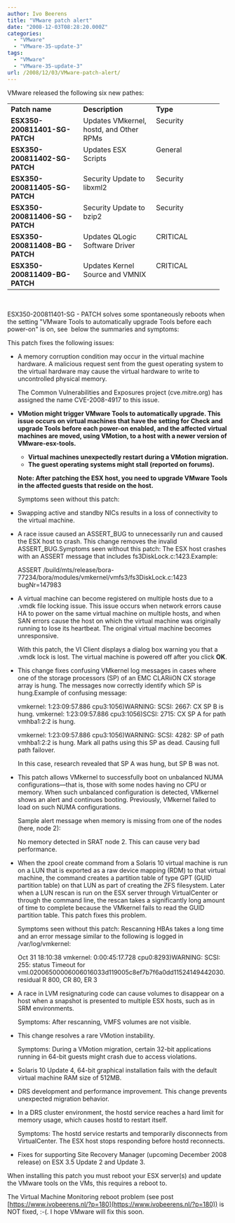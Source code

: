 ```yaml
---
author: Ivo Beerens
title: "VMware patch alert"
date: "2008-12-03T08:28:20.000Z"
categories: 
  - "VMware"
  - "VMware-35-update-3"
tags: 
  - "VMware"
  - "VMware-35-update-3"
url: /2008/12/03/VMware-patch-alert/
---
```


VMware released the following six new pathes:

<table border="0" cellspacing="0" cellpadding="2" width="400"><tbody><tr><td width="149" valign="top"><strong>Patch name</strong></td><td width="142" valign="top"><strong>Description</strong></td><td width="107" valign="top"><strong>Type</strong></td></tr><tr><td width="149" valign="top"><strong><span>ESX350-200811401-SG</span<span>- PATCH</span></strong></td><td width="142" valign="top"><span>Updates VMkernel, hostd, and Other RPMs</span></td><td width="107" valign="top">Security</td></tr><tr><td width="149" valign="top"><strong><span>ESX350-200811402-SG</span<span>- PATCH</span></strong></td><td width="142" valign="top"><span>Updates ESX Scripts</span></td><td width="107" valign="top">General</td></tr><tr><td width="149" valign="top"><strong><span>ESX350-200811405-SG</span<span>- PATCH</span></strong></td><td width="142" valign="top">Security Update to libxml2</td><td width="107" valign="top">Security</td></tr><tr><td width="149" valign="top"><strong>ESX350-200811406-SG - PATCH</strong></td><td width="142" valign="top">Security Update to bzip2</td><td width="107" valign="top">Security</td></tr><tr><td width="149" valign="top"><strong>ESX350-200811408-BG - PATCH</strong></td><td width="150" valign="top">Updates QLogic Software Driver</td><td width="137" valign="top">CRITICAL</td></tr><tr><td width="149" valign="top"><strong><span>ESX350-200811409-BG</span<span>- PATCH</span></strong></td><td width="150" valign="top">Updates Kernel Source and VMNIX</td><td width="137" valign="top">CRITICAL</td></tr></tbody></table>

 

ESX350-200811401-SG - PATCH solves some spontaneously reboots when the setting "VMware Tools to automatically upgrade Tools before each power-on" is on, see  below the summaries and symptoms:

This patch fixes the following issues:
- A memory corruption condition may occur in the virtual machine hardware. A malicious request sent from the guest operating system to the virtual hardware may cause the virtual hardware to write to uncontrolled physical memory.
    
    The Common Vulnerabilities and Exposures project (cve.mitre.org) has assigned the name CVE-2008-4917 to this issue.
- **VMotion might trigger VMware Tools to automatically upgrade. This issue occurs on virtual machines that have the setting for Check and upgrade Tools before each power-on enabled, and the affected virtual machines are moved, using VMotion, to a host with a newer version of VMware-esx-tools.**
    
    - **Virtual machines unexpectedly restart during a VMotion migration.**
    - **The guest operating systems might stall (reported on forums).**
    
    **Note: After patching the ESX host, you need to upgrade VMware Tools in the affected guests that reside on the host.**
    
    Symptoms seen without this patch:
- Swapping active and standby NICs results in a loss of connectivity to the virtual machine. 
- A race issue caused an ASSERT\_BUG to unnecessarily run and caused the ESX host to crash. This change removes the invalid ASSERT\_BUG.Symptoms seen without this patch: The ESX host crashes with an ASSERT message that includes fs3DiskLock.c:1423.Example:
    
    ASSERT /build/mts/release/bora-77234/bora/modules/vmkernel/vmfs3/fs3DiskLock.c:1423 bugNr=147983
    
     
- A virtual machine can become registered on multiple hosts due to a .vmdk file locking issue. This issue occurs when network errors cause HA to power on the same virtual machine on multiple hosts, and when SAN errors cause the host on which the virtual machine was originally running to lose its heartbeat. The original virtual machine becomes unresponsive.
    
    With this patch, the VI Client displays a dialog box warning you that a .vmdk lock is lost. The virtual machine is powered off after you click **OK**.
- This change fixes confusing VMkernel log messages in cases where one of the storage processors (SP) of an EMC CLARiiON CX storage array is hung. The messages now correctly identify which SP is hung.Example of confusing message:
    
    vmkernel: 1:23:09:57.886 cpu3:1056)WARNING: SCSI: 2667: CX SP B is hung. vmkernel: 1:23:09:57.886 cpu3:1056)SCSI: 2715: CX SP A for path vmhba1:2:2 is hung.
    
    vmkernel: 1:23:09:57.886 cpu3:1056)WARNING: SCSI: 4282: SP of path vmhba1:2:2 is hung. Mark all paths using this SP as dead. Causing full path failover.
    
    In this case, research revealed that SP A was hung, but SP B was not.
- This patch allows VMkernel to successfully boot on unbalanced NUMA configurations—that is, those with some nodes having no CPU or memory. When such unbalanced configuration is detected, VMkernel shows an alert and continues booting. Previously, VMkernel failed to load on such NUMA configurations.
    
    Sample alert message when memory is missing from one of the nodes (here, node 2):
    
    No memory detected in SRAT node 2. This can cause very bad performance.
- When the zpool create command from a Solaris 10 virtual machine is run on a LUN that is exported as a raw device mapping (RDM) to that virtual machine, the command creates a partition table of type GPT (GUID partition table) on that LUN as part of creating the ZFS filesystem. Later when a LUN rescan is run on the ESX server through VirtualCenter or through the command line, the rescan takes a significantly long amount of time to complete because the VMkernel fails to read the GUID partition table. This patch fixes this problem.
    
    Symptoms seen without this patch: Rescanning HBAs takes a long time and an error message similar to the following is logged in /var/log/vmkernel:
    
    Oct 31 18:10:38 vmkernel: 0:00:45:17.728 cpu0:8293)WARNING: SCSI: 255: status Timeout for vml.02006500006006016033d119005c8ef7b7f6a0dd11524149442030. residual R 800, CR 80, ER 3
- A race in LVM resignaturing code can cause volumes to disappear on a host when a snapshot is presented to multiple ESX hosts, such as in SRM environments.
    
    Symptoms: After rescanning, VMFS volumes are not visible.
    
- This change resolves a rare VMotion instability.
    
    Symptoms: During a VMotion migration, certain 32-bit applications running in 64-bit guests might crash due to access violations.
- Solaris 10 Update 4, 64-bit graphical installation fails with the default virtual machine RAM size of 512MB.
- DRS development and performance improvement. This change prevents unexpected migration behavior.
- In a DRS cluster environment, the hostd service reaches a hard limit for memory usage, which causes hostd to restart itself.
    
    Symptoms: The hostd service restarts and temporarily disconnects from VirtualCenter. The ESX host stops responding before hostd reconnects.
- Fixes for supporting Site Recovery Manager (upcoming December 2008 release) on ESX 3.5 Update 2 and Update 3.
    

When installing this patch you must reboot your ESX server(s) and update the VMware tools on the VMs, this requires a reboot to. 

The Virtual Machine Monitoring reboot problem (see post [https://www.ivobeerens.nl/?p=180](https://www.ivobeerens.nl/?p=180)) is NOT fixed, :-(. I hope VMware will fix this soon.



